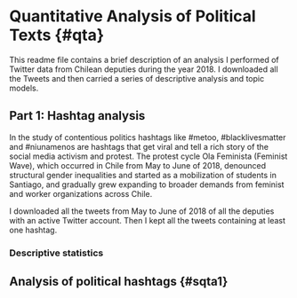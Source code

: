 # Quantitative Analysis of Political Texts {#qta}

This readme file contains a brief description of an analysis I performed of Twitter data from Chilean deputies during the year 2018. I downloaded all the Tweets and then carried a series of descriptive analysis and topic models.  



## Part 1: Hashtag analysis 


In the study of contentious politics hashtags like #metoo, #blacklivesmatter and #niunamenos are hashtags that get viral and tell a rich story of the social media activism and protest. The protest cycle Ola Feminista (Feminist Wave), which occurred in Chile from May to June of 2018, denounced structural gender inequalities and started as a mobilization of students in Santiago, and gradually grew expanding to broader demands from feminist and worker organizations across Chile.

I downloaded all the tweets from May to June of 2018 of all the deputies with an active Twitter account. Then I kept all the tweets containing at least one hashtag. 



### Descriptive statistics


## Analysis of political hashtags {#sqta1}
